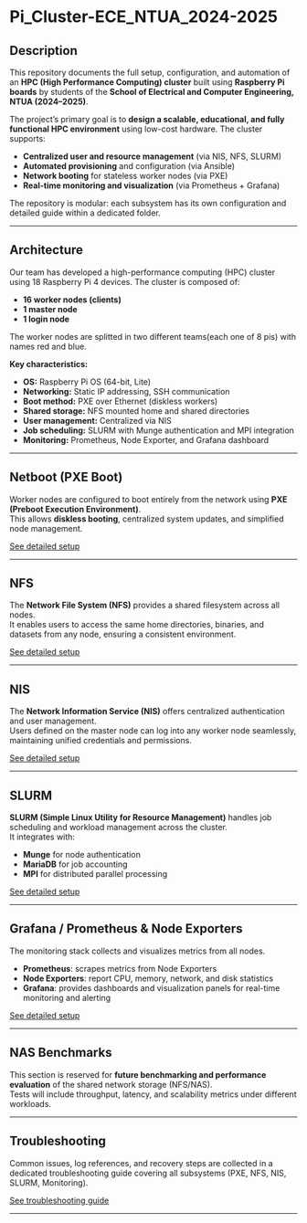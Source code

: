 # Pi_Cluster-ECE_NTUA_2024-2025  

## Description  
This repository documents the full setup, configuration, and automation of an **HPC (High Performance Computing) cluster** built using **Raspberry Pi boards** by students of the **School of Electrical and Computer Engineering, NTUA (2024–2025)**.  

The project’s primary goal is to **design a scalable, educational, and fully functional HPC environment** using low-cost hardware. The cluster supports:
- **Centralized user and resource management** (via NIS, NFS, SLURM)
- **Automated provisioning** and configuration (via Ansible)
- **Network booting** for stateless worker nodes (via PXE)
- **Real-time monitoring and visualization** (via Prometheus + Grafana)

The repository is modular: each subsystem has its own configuration and detailed guide within a dedicated folder.

---

## Architecture  
Our team has developed a high-performance computing (HPC) cluster using 18 Raspberry Pi 4 devices. The cluster is composed of:

- **16 worker nodes (clients)**
- **1 master node**
- **1 login node**

The worker nodes are splitted in two different teams(each one of 8 pis) with names red and blue.

**Key characteristics:**
- **OS:** Raspberry Pi OS (64-bit, Lite)
- **Networking:** Static IP addressing, SSH communication  
- **Boot method:** PXE over Ethernet (diskless workers)  
- **Shared storage:** NFS mounted home and shared directories  
- **User management:** Centralized via NIS  
- **Job scheduling:** SLURM with Munge authentication and MPI integration  
- **Monitoring:** Prometheus, Node Exporter, and Grafana dashboard  

---

## Netboot (PXE Boot)  
Worker nodes are configured to boot entirely from the network using **PXE (Preboot Execution Environment)**.  
This allows **diskless booting**, centralized system updates, and simplified node management.  

[See detailed setup](./PXE/README.md)

---

## NFS  
The **Network File System (NFS)** provides a shared filesystem across all nodes.  
It enables users to access the same home directories, binaries, and datasets from any node, ensuring a consistent environment.  

[See detailed setup](./NFS/README.md)

---

## NIS  
The **Network Information Service (NIS)** offers centralized authentication and user management.  
Users defined on the master node can log into any worker node seamlessly, maintaining unified credentials and permissions.  

[See detailed setup](./NIS/README.md)

---

## SLURM  
**SLURM (Simple Linux Utility for Resource Management)** handles job scheduling and workload management across the cluster.  
It integrates with:
- **Munge** for node authentication  
- **MariaDB** for job accounting  
- **MPI** for distributed parallel processing  

[See detailed setup](./SLURM/README.md)

---

## Grafana / Prometheus & Node Exporters  
The monitoring stack collects and visualizes metrics from all nodes.  
- **Prometheus**: scrapes metrics from Node Exporters  
- **Node Exporters**: report CPU, memory, network, and disk statistics  
- **Grafana**: provides dashboards and visualization panels for real-time monitoring and alerting  

[See detailed setup](./Monitoring/README.md)

---

## NAS Benchmarks  
This section is reserved for **future benchmarking and performance evaluation** of the shared network storage (NFS/NAS).  
Tests will include throughput, latency, and scalability metrics under different workloads.

---

## Troubleshooting  
Common issues, log references, and recovery steps are collected in a dedicated troubleshooting guide covering all subsystems (PXE, NFS, NIS, SLURM, Monitoring).  

[See troubleshooting guide](./Troubleshooting/README.md)

---

